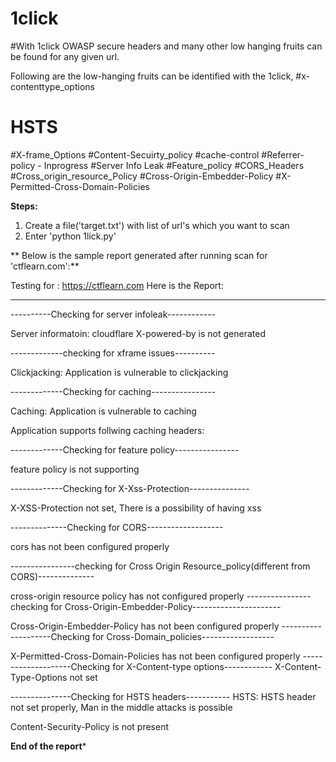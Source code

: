 # 1click

#With 1click OWASP secure headers and many other low hanging fruits can be found for any given url.

Following are the low-hanging fruits can be identified with the 1click,
#x-contenttype_options
# HSTS 
#X-frame_Options
#Content-Secuirty_policy
#cache-control 
#Referrer-policy - Inprogress 
#Server Info Leak 
#Feature_policy 
#CORS_Headers 
#Cross_origin_resource_Policy
#Cross-Origin-Embedder-Policy
#X-Permitted-Cross-Domain-Policies

**Steps:**
1. Create a file('target.txt') with list of url's which you want to scan
2. Enter 'python 1lick.py'

**
Below is the sample report generated after running scan for 'ctflearn.com':**

Testing for : https://ctflearn.com
Here is the Report:
*******************************************************************
----------Checking for server infoleak------------

Server informatoin:		cloudflare
X-powered-by is not generated

-------------checking for xframe issues----------

Clickjacking: Application is vulnerable to clickjacking

-------------Checking for caching----------------

Caching: Application is vulnerable to caching

Application supports follwing caching headers:

-------------Checking for feature policy----------------

feature policy is not supporting

-------------Checking for X-Xss-Protection---------------

X-XSS-Protection not set, There is a possibility of having xss

--------------Checking for CORS-------------------

cors has not been configured properly

----------------checking for Cross Origin Resource_policy(different from CORS)--------------

cross-origin resource policy has not configured properly
----------------checking for Cross-Origin-Embedder-Policy----------------------

Cross-Origin-Embedder-Policy has not been configured properly
--------------------Checking for Cross-Domain_policies------------------

X-Permitted-Cross-Domain-Policies has not been configured properly
--------------------Checking for X-Content-type options------------
X-Content-Type-Options not set

---------------Checking for HSTS headers-----------
HSTS: HSTS header not set properly, Man in the middle attacks is possible

Content-Security-Policy is not present

**************End of the report***************
